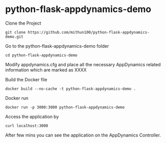 # python-flask-appdynamics-demo

Clone the Project

```
git clone https://github.com/mithun100/python-flask-appdynamics-demo.git
```

Go to the python-flask-appdynamics-demo folder

```
cd python-flask-appdynamics-demo
```

Modify appdynamics.cfg and place all the necessary AppDynamics related information which are marked as XXXX 


Build the Docker file

```
docker build --no-cache -t python-flask-appdynamics-demo .

```

Docker run

```
docker run -p 3000:3000 python-flask-appdynamics-demo 

```

Access the application by 

```
curl localhost:3000
```

After few mins you can see the application on the AppDynamics Controller.
